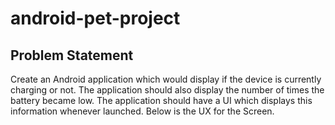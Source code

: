# android-pet-project

## Problem Statement
Create an Android application which would display if the device is currently charging or not. The application should also display the number of times the battery became low. The application should have a UI which displays this information whenever launched. Below is the UX for the Screen.

